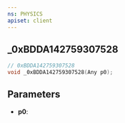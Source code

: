 ```yaml
---
ns: PHYSICS
apiset: client
---
```

## _0xBDDA142759307528

```c
// 0xBDDA142759307528
void _0xBDDA142759307528(Any p0);
```


## Parameters
* **p0**:



